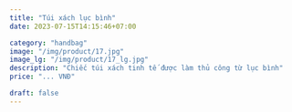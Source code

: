 ```yaml
---
title: "Túi xách lục bình"
date: 2023-07-15T14:15:46+07:00

category: "handbag" 
image: "/img/product/17.jpg"
image_lg: "/img/product/17_lg.jpg"
description: "Chiếc túi xách tinh tế được làm thủ công từ lục bình"
price: "... VNĐ"

draft: false
---
```

